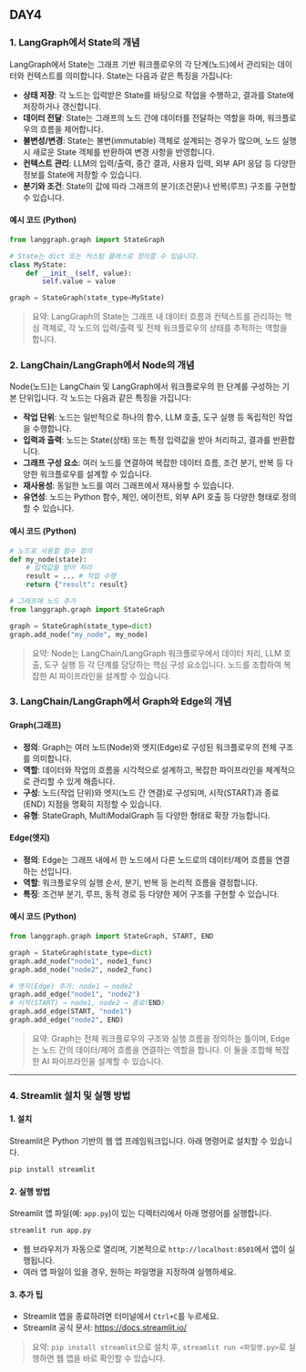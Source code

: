 ## DAY4

### 1. LangGraph에서 State의 개념

LangGraph에서 State는 그래프 기반 워크플로우의 각 단계(노드)에서 관리되는 데이터와 컨텍스트를 의미합니다. State는 다음과 같은 특징을 가집니다:

- **상태 저장**: 각 노드는 입력받은 State를 바탕으로 작업을 수행하고, 결과를 State에 저장하거나 갱신합니다.
- **데이터 전달**: State는 그래프의 노드 간에 데이터를 전달하는 역할을 하며, 워크플로우의 흐름을 제어합니다.
- **불변성/변경**: State는 불변(immutable) 객체로 설계되는 경우가 많으며, 노드 실행 시 새로운 State 객체를 반환하여 변경 사항을 반영합니다.
- **컨텍스트 관리**: LLM의 입력/출력, 중간 결과, 사용자 입력, 외부 API 응답 등 다양한 정보를 State에 저장할 수 있습니다.
- **분기와 조건**: State의 값에 따라 그래프의 분기(조건문)나 반복(루프) 구조를 구현할 수 있습니다.

#### 예시 코드 (Python)
```python
from langgraph.graph import StateGraph

# State는 dict 또는 커스텀 클래스로 정의할 수 있습니다.
class MyState:
    def __init__(self, value):
        self.value = value

graph = StateGraph(state_type=MyState)
```

> 요약: LangGraph의 State는 그래프 내 데이터 흐름과 컨텍스트를 관리하는 핵심 객체로, 각 노드의 입력/출력 및 전체 워크플로우의 상태를 추적하는 역할을 합니다.

### 2. LangChain/LangGraph에서 Node의 개념

Node(노드)는 LangChain 및 LangGraph에서 워크플로우의 한 단계를 구성하는 기본 단위입니다. 각 노드는 다음과 같은 특징을 가집니다:

- **작업 단위**: 노드는 일반적으로 하나의 함수, LLM 호출, 도구 실행 등 독립적인 작업을 수행합니다.
- **입력과 출력**: 노드는 State(상태) 또는 특정 입력값을 받아 처리하고, 결과를 반환합니다.
- **그래프 구성 요소**: 여러 노드를 연결하여 복잡한 데이터 흐름, 조건 분기, 반복 등 다양한 워크플로우를 설계할 수 있습니다.
- **재사용성**: 동일한 노드를 여러 그래프에서 재사용할 수 있습니다.
- **유연성**: 노드는 Python 함수, 체인, 에이전트, 외부 API 호출 등 다양한 형태로 정의할 수 있습니다.

#### 예시 코드 (Python)
```python
# 노드로 사용할 함수 정의
def my_node(state):
    # 입력값을 받아 처리
    result = ... # 작업 수행
    return {"result": result}

# 그래프에 노드 추가
from langgraph.graph import StateGraph

graph = StateGraph(state_type=dict)
graph.add_node("my_node", my_node)
```

> 요약: Node는 LangChain/LangGraph 워크플로우에서 데이터 처리, LLM 호출, 도구 실행 등 각 단계를 담당하는 핵심 구성 요소입니다. 노드를 조합하여 복잡한 AI 파이프라인을 설계할 수 있습니다.

### 3. LangChain/LangGraph에서 Graph와 Edge의 개념

#### Graph(그래프)
- **정의**: Graph는 여러 노드(Node)와 엣지(Edge)로 구성된 워크플로우의 전체 구조를 의미합니다.
- **역할**: 데이터와 작업의 흐름을 시각적으로 설계하고, 복잡한 파이프라인을 체계적으로 관리할 수 있게 해줍니다.
- **구성**: 노드(작업 단위)와 엣지(노드 간 연결)로 구성되며, 시작(START)과 종료(END) 지점을 명확히 지정할 수 있습니다.
- **유형**: StateGraph, MultiModalGraph 등 다양한 형태로 확장 가능합니다.

#### Edge(엣지)
- **정의**: Edge는 그래프 내에서 한 노드에서 다른 노드로의 데이터/제어 흐름을 연결하는 선입니다.
- **역할**: 워크플로우의 실행 순서, 분기, 반복 등 논리적 흐름을 결정합니다.
- **특징**: 조건부 분기, 루프, 동적 경로 등 다양한 제어 구조를 구현할 수 있습니다.

#### 예시 코드 (Python)
```python
from langgraph.graph import StateGraph, START, END

graph = StateGraph(state_type=dict)
graph.add_node("node1", node1_func)
graph.add_node("node2", node2_func)

# 엣지(Edge) 추가: node1 → node2
graph.add_edge("node1", "node2")
# 시작(START) → node1, node2 → 종료(END)
graph.add_edge(START, "node1")
graph.add_edge("node2", END)
```

> 요약: Graph는 전체 워크플로우의 구조와 실행 흐름을 정의하는 틀이며, Edge는 노드 간의 데이터/제어 흐름을 연결하는 역할을 합니다. 이 둘을 조합해 복잡한 AI 파이프라인을 설계할 수 있습니다.

---

### 4. Streamlit 설치 및 실행 방법

#### 1. 설치
Streamlit은 Python 기반의 웹 앱 프레임워크입니다. 아래 명령어로 설치할 수 있습니다.

```bash
pip install streamlit
```

#### 2. 실행 방법
Streamlit 앱 파일(예: `app.py`)이 있는 디렉터리에서 아래 명령어를 실행합니다.

```bash
streamlit run app.py
```

- 웹 브라우저가 자동으로 열리며, 기본적으로 `http://localhost:8501`에서 앱이 실행됩니다.
- 여러 앱 파일이 있을 경우, 원하는 파일명을 지정하여 실행하세요.

#### 3. 추가 팁
- Streamlit 앱을 종료하려면 터미널에서 `Ctrl+C`를 누르세요.
- Streamlit 공식 문서: https://docs.streamlit.io/

> 요약: `pip install streamlit`으로 설치 후, `streamlit run <파일명.py>`로 실행하면 웹 앱을 바로 확인할 수 있습니다.



